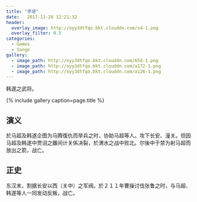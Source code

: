 ```yaml
---
title: "李堪"
date:   2017-11-26 12:21:32
header:
  overlay_image: http://oyy3dtfqo.bkt.clouddn.com/s4-1.png
  overlay_filter: 0.5
categories:
  - Games
  - Sango
gallery:
  - image_path: http://oyy3dtfqo.bkt.clouddn.com/658-1.png
  - image_path: http://oyy3dtfqo.bkt.clouddn.com/a172-1.png
  - image_path: http://oyy3dtfqo.bkt.clouddn.com/a126-1.png
---
```


韩遂之武将。

{% include gallery caption=page.title %}

## 演义

於马超及韩遂企图为马腾復仇而举兵之时，协助马超等人。攻下长安、潼关。但因马超及韩遂中贾诩之離间计关係决裂，於渭水之战中败北。尔後中于禁为射马超而放出之箭，战亡。

## 正史

东汉末，割据长安以西（关中）之军阀。於２１１年曹操讨伐张鲁之时，与马超、韩遂等人一同发动反叛，战亡。